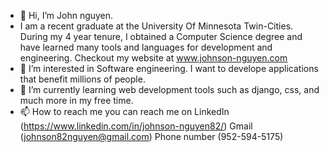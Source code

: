 - 👋 Hi, I’m John nguyen.
- I am a recent graduate at the University Of Minnesota Twin-Cities. During my 4 year tenure, I obtained a Computer Science degree and have learned many tools and languages for development and engineering.
Checkout my website at www.johnson-nguyen.com
- 👀 I’m interested in Software engineering. I want to develope applications that benefit millions of people. 
- 🌱 I’m currently learning web development tools such as django, css, and much more in my free time.
- 📫 How to reach me 
you can reach me on 
LinkedIn (https://www.linkedin.com/in/johnson-nguyen82/)
Gmail (johnson82nguyen@gmail.com)
Phone number (952-594-5175)
 




<!---
johnson82nguyen/johnson82nguyen is a ✨ special ✨ repository because its `README.md` (this file) appears on your GitHub profile.
You can click the Preview link to take a look at your changes.
--->
